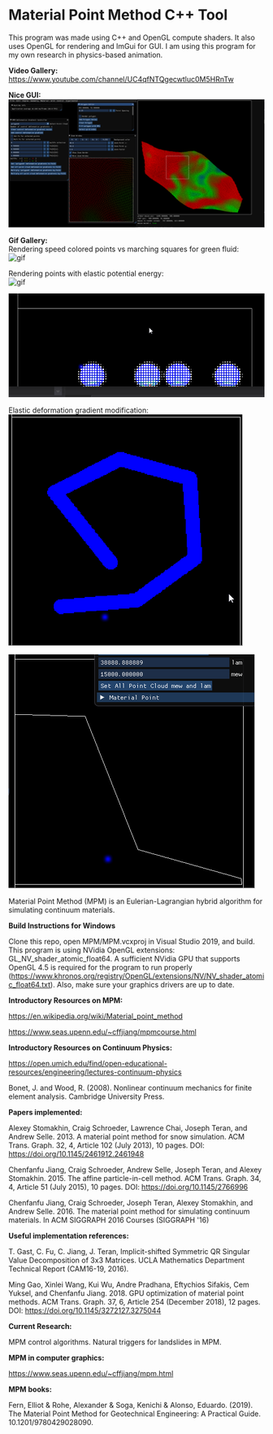 # Material Point Method C++ Tool

This program was made using C++ and OpenGL compute shaders.
It also uses OpenGL for rendering and ImGui for GUI.
I am using this program for my own research in physics-based animation.

__Video Gallery:__<br/>
https://www.youtube.com/channel/UC4qfNTQgecwtluc0M5HRnTw<br/>

__Nice GUI:__<br/>
![pic](gifs/random/niceGUI.png)<br/>

__Gif Gallery:__<br/>
Rendering speed colored points vs marching squares for green fluid:<br/>
![gif](gifs/AmorphousObjectsAlive/marchingSquaresVsPoints.gif)<br/>

Rendering points with elastic potential energy:<br/>
![gif](gifs/RenderingPointsWithEnergy.gif)<br/>

![gif](gifs/smallerGrid.gif)<br/>

Elastic deformation gradient modification:<br/>
![gif](gifs/AmorphousObjectsAlive/lineBigger.gif)<br/>

![gif](gifs/polygonSlopeSSR.gif)<br/>


Material Point Method (MPM) is an Eulerian-Lagrangian hybrid algorithm for simulating continuum materials.

__Build Instructions for Windows__

Clone this repo, open MPM/MPM.vcxproj in Visual Studio 2019, and build. This program is using NVidia OpenGL extensions: GL_NV_shader_atomic_float64. A sufficient NVidia GPU that supports OpenGL 4.5 is required for the program to run properly (https://www.khronos.org/registry/OpenGL/extensions/NV/NV_shader_atomic_float64.txt). Also, make sure your graphics drivers are up to date.

__Introductory Resources on MPM:__

https://en.wikipedia.org/wiki/Material_point_method

https://www.seas.upenn.edu/~cffjiang/mpmcourse.html


__Introductory Resources on Continuum Physics:__

https://open.umich.edu/find/open-educational-resources/engineering/lectures-continuum-physics

Bonet, J. and Wood, R. (2008). Nonlinear continuum mechanics for finite element analysis. Cambridge University Press.

__Papers implemented:__

Alexey Stomakhin, Craig Schroeder, Lawrence Chai, Joseph Teran, and Andrew Selle. 2013. A material point method for snow simulation. ACM Trans. Graph. 32, 4, Article 102 (July 2013), 10 pages. DOI: https://doi.org/10.1145/2461912.2461948

Chenfanfu Jiang, Craig Schroeder, Andrew Selle, Joseph Teran, and Alexey Stomakhin. 2015. The affine particle-in-cell method. ACM Trans. Graph. 34, 4, Article 51 (July 2015), 10 pages. DOI: https://doi.org/10.1145/2766996

Chenfanfu Jiang, Craig Schroeder, Joseph Teran, Alexey Stomakhin, and Andrew Selle. 2016. The material point method for simulating continuum materials. In ACM SIGGRAPH 2016 Courses (SIGGRAPH '16)


__Useful implementation references:__

T. Gast, C. Fu, C. Jiang, J. Teran, Implicit-shifted Symmetric QR Singular Value Decomposition of 3x3 Matrices. UCLA Mathematics Department Technical Report (CAM16-19, 2016).

Ming Gao, Xinlei Wang, Kui Wu, Andre Pradhana, Eftychios Sifakis, Cem Yuksel, and Chenfanfu Jiang. 2018. GPU optimization of material point methods. ACM Trans. Graph. 37, 6, Article 254 (December 2018), 12 pages. DOI: https://doi.org/10.1145/3272127.3275044


__Current Research:__

MPM control algorithms.
Natural triggers for landslides in MPM.

__MPM in computer graphics:__

https://www.seas.upenn.edu/~cffjiang/mpm.html

__MPM books:__

Fern, Elliot & Rohe, Alexander & Soga, Kenichi & Alonso, Eduardo. (2019). The Material Point Method for Geotechnical Engineering: A Practical Guide. 10.1201/9780429028090.

